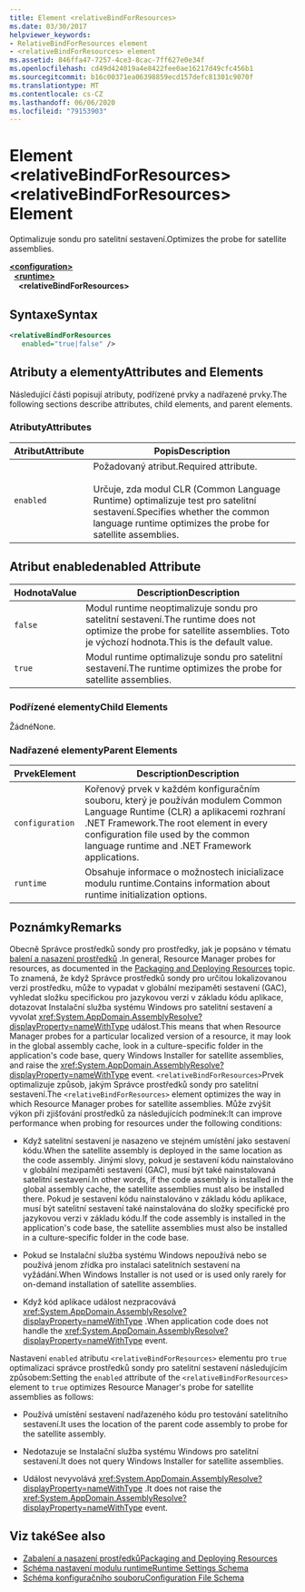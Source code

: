```yaml
---
title: Element <relativeBindForResources>
ms.date: 03/30/2017
helpviewer_keywords:
- RelativeBindForResources element
- <relativeBindForResources> element
ms.assetid: 846ffa47-7257-4ce3-8cac-7ff627e0e34f
ms.openlocfilehash: cd49d424019a4e8422fee0ae16217d49cfc456b1
ms.sourcegitcommit: b16c00371ea06398859ecd157defc81301c9070f
ms.translationtype: MT
ms.contentlocale: cs-CZ
ms.lasthandoff: 06/06/2020
ms.locfileid: "79153903"
---
```

# <a name="relativebindforresources-element"></a><span data-ttu-id="4894c-102">Element \<relativeBindForResources></span><span class="sxs-lookup"><span data-stu-id="4894c-102">\<relativeBindForResources> Element</span></span>
<span data-ttu-id="4894c-103">Optimalizuje sondu pro satelitní sestavení.</span><span class="sxs-lookup"><span data-stu-id="4894c-103">Optimizes the probe for satellite assemblies.</span></span>  
  
[**\<configuration>**](../configuration-element.md)\
&nbsp;&nbsp;[**\<runtime>**](runtime-element.md)\
&nbsp;&nbsp;&nbsp;&nbsp;**\<relativeBindForResources>**  
  
## <a name="syntax"></a><span data-ttu-id="4894c-104">Syntaxe</span><span class="sxs-lookup"><span data-stu-id="4894c-104">Syntax</span></span>  
  
```xml
<relativeBindForResources
   enabled="true|false" />  
```  
  
## <a name="attributes-and-elements"></a><span data-ttu-id="4894c-105">Atributy a elementy</span><span class="sxs-lookup"><span data-stu-id="4894c-105">Attributes and Elements</span></span>  
 <span data-ttu-id="4894c-106">Následující části popisují atributy, podřízené prvky a nadřazené prvky.</span><span class="sxs-lookup"><span data-stu-id="4894c-106">The following sections describe attributes, child elements, and parent elements.</span></span>  
  
### <a name="attributes"></a><span data-ttu-id="4894c-107">Atributy</span><span class="sxs-lookup"><span data-stu-id="4894c-107">Attributes</span></span>  
  
|<span data-ttu-id="4894c-108">Atribut</span><span class="sxs-lookup"><span data-stu-id="4894c-108">Attribute</span></span>|<span data-ttu-id="4894c-109">Popis</span><span class="sxs-lookup"><span data-stu-id="4894c-109">Description</span></span>|  
|---------------|-----------------|  
|`enabled`|<span data-ttu-id="4894c-110">Požadovaný atribut.</span><span class="sxs-lookup"><span data-stu-id="4894c-110">Required attribute.</span></span><br /><br /> <span data-ttu-id="4894c-111">Určuje, zda modul CLR (Common Language Runtime) optimalizuje test pro satelitní sestavení.</span><span class="sxs-lookup"><span data-stu-id="4894c-111">Specifies whether the common language runtime optimizes the probe for satellite assemblies.</span></span>|  
  
## <a name="enabled-attribute"></a><span data-ttu-id="4894c-112">Atribut enabled</span><span class="sxs-lookup"><span data-stu-id="4894c-112">enabled Attribute</span></span>  
  
|<span data-ttu-id="4894c-113">Hodnota</span><span class="sxs-lookup"><span data-stu-id="4894c-113">Value</span></span>|<span data-ttu-id="4894c-114">Description</span><span class="sxs-lookup"><span data-stu-id="4894c-114">Description</span></span>|  
|-----------|-----------------|  
|`false`|<span data-ttu-id="4894c-115">Modul runtime neoptimalizuje sondu pro satelitní sestavení.</span><span class="sxs-lookup"><span data-stu-id="4894c-115">The runtime does not optimize the probe for satellite assemblies.</span></span> <span data-ttu-id="4894c-116">Toto je výchozí hodnota.</span><span class="sxs-lookup"><span data-stu-id="4894c-116">This is the default value.</span></span>|  
|`true`|<span data-ttu-id="4894c-117">Modul runtime optimalizuje sondu pro satelitní sestavení.</span><span class="sxs-lookup"><span data-stu-id="4894c-117">The runtime optimizes the probe for satellite assemblies.</span></span>|  
  
### <a name="child-elements"></a><span data-ttu-id="4894c-118">Podřízené elementy</span><span class="sxs-lookup"><span data-stu-id="4894c-118">Child Elements</span></span>  
 <span data-ttu-id="4894c-119">Žádné</span><span class="sxs-lookup"><span data-stu-id="4894c-119">None.</span></span>  
  
### <a name="parent-elements"></a><span data-ttu-id="4894c-120">Nadřazené elementy</span><span class="sxs-lookup"><span data-stu-id="4894c-120">Parent Elements</span></span>  
  
|<span data-ttu-id="4894c-121">Prvek</span><span class="sxs-lookup"><span data-stu-id="4894c-121">Element</span></span>|<span data-ttu-id="4894c-122">Description</span><span class="sxs-lookup"><span data-stu-id="4894c-122">Description</span></span>|  
|-------------|-----------------|  
|`configuration`|<span data-ttu-id="4894c-123">Kořenový prvek v každém konfiguračním souboru, který je používán modulem Common Language Runtime (CLR) a aplikacemi rozhraní .NET Framework.</span><span class="sxs-lookup"><span data-stu-id="4894c-123">The root element in every configuration file used by the common language runtime and .NET Framework applications.</span></span>|  
|`runtime`|<span data-ttu-id="4894c-124">Obsahuje informace o možnostech inicializace modulu runtime.</span><span class="sxs-lookup"><span data-stu-id="4894c-124">Contains information about runtime initialization options.</span></span>|  
  
## <a name="remarks"></a><span data-ttu-id="4894c-125">Poznámky</span><span class="sxs-lookup"><span data-stu-id="4894c-125">Remarks</span></span>  
 <span data-ttu-id="4894c-126">Obecně Správce prostředků sondy pro prostředky, jak je popsáno v tématu [balení a nasazení prostředků](../../../resources/packaging-and-deploying-resources-in-desktop-apps.md) .</span><span class="sxs-lookup"><span data-stu-id="4894c-126">In general, Resource Manager probes for resources, as documented in the [Packaging and Deploying Resources](../../../resources/packaging-and-deploying-resources-in-desktop-apps.md) topic.</span></span> <span data-ttu-id="4894c-127">To znamená, že když Správce prostředků sondy pro určitou lokalizovanou verzi prostředku, může to vypadat v globální mezipaměti sestavení (GAC), vyhledat složku specifickou pro jazykovou verzi v základu kódu aplikace, dotazovat Instalační služba systému Windows pro satelitní sestavení a vyvolat <xref:System.AppDomain.AssemblyResolve?displayProperty=nameWithType> událost.</span><span class="sxs-lookup"><span data-stu-id="4894c-127">This means that when Resource Manager probes for a particular localized version of a resource, it may look in the global assembly cache, look in a culture-specific folder in the application's code base, query Windows Installer for satellite assemblies, and raise the <xref:System.AppDomain.AssemblyResolve?displayProperty=nameWithType> event.</span></span> <span data-ttu-id="4894c-128">`<relativeBindForResources>`Prvek optimalizuje způsob, jakým Správce prostředků sondy pro satelitní sestavení.</span><span class="sxs-lookup"><span data-stu-id="4894c-128">The `<relativeBindForResources>` element optimizes the way in which Resource Manager probes for satellite assemblies.</span></span> <span data-ttu-id="4894c-129">Může zvýšit výkon při zjišťování prostředků za následujících podmínek:</span><span class="sxs-lookup"><span data-stu-id="4894c-129">It can improve performance when probing for resources under the following conditions:</span></span>  
  
- <span data-ttu-id="4894c-130">Když satelitní sestavení je nasazeno ve stejném umístění jako sestavení kódu.</span><span class="sxs-lookup"><span data-stu-id="4894c-130">When the satellite assembly is deployed in the same location as the code assembly.</span></span> <span data-ttu-id="4894c-131">Jinými slovy, pokud je sestavení kódu nainstalováno v globální mezipaměti sestavení (GAC), musí být také nainstalovaná satelitní sestavení.</span><span class="sxs-lookup"><span data-stu-id="4894c-131">In other words, if the code assembly is installed in the global assembly cache, the satellite assemblies must also be installed there.</span></span> <span data-ttu-id="4894c-132">Pokud je sestavení kódu nainstalováno v základu kódu aplikace, musí být satelitní sestavení také nainstalována do složky specifické pro jazykovou verzi v základu kódu.</span><span class="sxs-lookup"><span data-stu-id="4894c-132">If the code assembly is installed in the application's code base, the satellite assemblies must also be installed in a culture-specific folder in the code base.</span></span>  
  
- <span data-ttu-id="4894c-133">Pokud se Instalační služba systému Windows nepoužívá nebo se používá jenom zřídka pro instalaci satelitních sestavení na vyžádání.</span><span class="sxs-lookup"><span data-stu-id="4894c-133">When Windows Installer is not used or is used only rarely for on-demand installation of satellite assemblies.</span></span>  
  
- <span data-ttu-id="4894c-134">Když kód aplikace událost nezpracovává <xref:System.AppDomain.AssemblyResolve?displayProperty=nameWithType> .</span><span class="sxs-lookup"><span data-stu-id="4894c-134">When application code does not handle the <xref:System.AppDomain.AssemblyResolve?displayProperty=nameWithType> event.</span></span>  
  
 <span data-ttu-id="4894c-135">Nastavení `enabled` atributu `<relativeBindForResources>` elementu pro `true` optimalizaci správce prostředků sondy pro satelitní sestavení následujícím způsobem:</span><span class="sxs-lookup"><span data-stu-id="4894c-135">Setting the `enabled` attribute of the `<relativeBindForResources>` element to `true` optimizes Resource Manager's probe for satellite assemblies as follows:</span></span>  
  
- <span data-ttu-id="4894c-136">Používá umístění sestavení nadřazeného kódu pro testování satelitního sestavení.</span><span class="sxs-lookup"><span data-stu-id="4894c-136">It uses the location of the parent code assembly to probe for the satellite assembly.</span></span>  
  
- <span data-ttu-id="4894c-137">Nedotazuje se Instalační služba systému Windows pro satelitní sestavení.</span><span class="sxs-lookup"><span data-stu-id="4894c-137">It does not query Windows Installer for satellite assemblies.</span></span>  
  
- <span data-ttu-id="4894c-138">Událost nevyvolává <xref:System.AppDomain.AssemblyResolve?displayProperty=nameWithType> .</span><span class="sxs-lookup"><span data-stu-id="4894c-138">It does not raise the <xref:System.AppDomain.AssemblyResolve?displayProperty=nameWithType> event.</span></span>  
  
## <a name="see-also"></a><span data-ttu-id="4894c-139">Viz také</span><span class="sxs-lookup"><span data-stu-id="4894c-139">See also</span></span>

- [<span data-ttu-id="4894c-140">Zabalení a nasazení prostředků</span><span class="sxs-lookup"><span data-stu-id="4894c-140">Packaging and Deploying Resources</span></span>](../../../resources/packaging-and-deploying-resources-in-desktop-apps.md)
- [<span data-ttu-id="4894c-141">Schéma nastavení modulu runtime</span><span class="sxs-lookup"><span data-stu-id="4894c-141">Runtime Settings Schema</span></span>](index.md)
- [<span data-ttu-id="4894c-142">Schéma konfiguračního souboru</span><span class="sxs-lookup"><span data-stu-id="4894c-142">Configuration File Schema</span></span>](../index.md)
